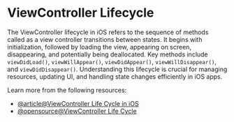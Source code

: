 # ViewController Lifecycle

The ViewController lifecycle in iOS refers to the sequence of methods called as a view controller transitions between states. It begins with initialization, followed by loading the view, appearing on screen, disappearing, and potentially being deallocated. Key methods include `viewDidLoad()`, `viewWillAppear()`, `viewDidAppear()`, `viewWillDisappear()`, and `viewDidDisappear()`. Understanding this lifecycle is crucial for managing resources, updating UI, and handling state changes efficiently in iOS apps. 

Learn more from the following resources:

- [@article@ViewController Life Cycle in iOS](https://medium.com/@knoo/viewcontroller-life-cycle-in-ios-29f7da4acfc7)
- [@opensource@ViewController Life Cycle](https://guides.codepath.com/ios/View-Controller-Lifecycle)
